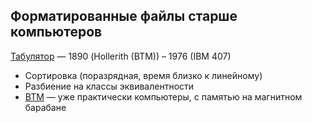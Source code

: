 ﻿## Форматированные файлы старше компьютеров

[Табулятор](https://en.wikipedia.org/wiki/Tabulating_machine) — 1890 (Hollerith (BTM)) – 1976 (IBM 407)
* Сортировка (поразрядная, время близко к линейному)
* Разбиение на классы эквивалентности
* [BTM](https://en.wikipedia.org/wiki/British_Tabulating_Machine_Company) — уже практически компьютеры, с памятью на магнитном барабане
